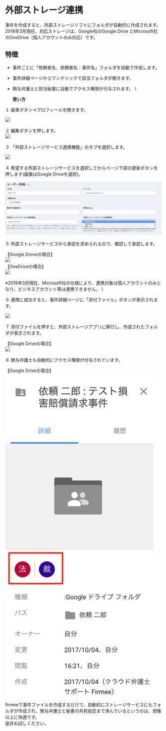 # 外部ストレージ連携

事件を作成すると、外部ストレージソフトにフォルダが自動的に作成されます。\
2018年3月現在、対応ストレージは、Google社のGoogle Drive とMicrosoft社のOneDrive（個人アカウントのみ対応）です。

## 特徴

* 事件ごとに「依頼者名、依頼者名：事件名」フォルダを自動で作成します。
* 事件詳細ページからワンクリックで該当フォルダが開きます。
*   関与弁護士と担当秘書に自動でアクセス権限が付与されます。 \


    **使い方**

１ 歯車ボタン→プロフィールを開きます。

![](../.gitbook/assets/プロフィールボタン.png)

２ 編集ボタンを押します。\
![](../.gitbook/assets/プロフィール編集.png)

３ 「外部ストレージサービス連携機能」のタブを選択します。

![](../.gitbook/assets/外部ストレージ連携.png)

４ 希望する外部ストレージサービスを選択してからページ下部の更新ボタンを押します(画像はGoogle Driveを選択)。

![](<../.gitbook/assets/スクリーンショット 2018-03-02 午後4.18.05.png>)

５ 外部ストレージサービスから承認を求められるので、確認して承認します。

【Google Droveの場合】\
![](../.gitbook/assets/グーグルドライブの場合.png) \
&#x20;【OneDriveの場合】\
![](../.gitbook/assets/ワンドライブの場合.png)

※2018年3月現在、Microsoft社の仕様により、連携対象は個人アカウントのみとなり、ビジネスアカウント等は連携できません。 \


６ 連携に成功すると、事件詳細ページに「添付ファイル」ボタンが表示されます。

![](../.gitbook/assets/添付ファイルボタン.png)

７ 添付ファイルを押すと、外部ストレージアプリに移行し、作成されたフォルダが表示されます。

【Google Driveの場合】\
![](../.gitbook/assets/グーグルドライブ.png)

８ 関与弁護士も自動的にアクセス権限が付与されています。

【Google Driveの場合】

![](../.gitbook/assets/関与もアクセス.png)

firmeeで事件ファイルを作成するだけで、自動的にストレージサービスにもフォルダが作成され、関与弁護士と秘書の共有設定まで済んでいるというのは、想像以上に快適です。\
是非お試しください。
